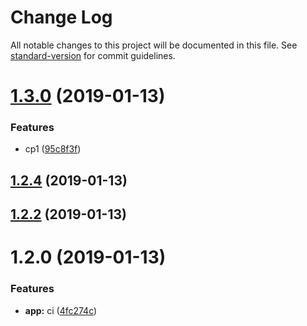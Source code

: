 # Change Log

All notable changes to this project will be documented in this file. See [standard-version](https://github.com/conventional-changelog/standard-version) for commit guidelines.

<a name="1.3.0"></a>
# [1.3.0](https://github.com/fool1990/node-master-ts/compare/v1.2.4...v1.3.0) (2019-01-13)


### Features

* cp1 ([95c8f3f](https://github.com/fool1990/node-master-ts/commit/95c8f3f))



<a name="1.2.4"></a>
## [1.2.4](https://github.com/fool1990/node-master-ts/compare/v1.2.2...v1.2.4) (2019-01-13)



<a name="1.2.2"></a>
## [1.2.2](https://github.com/fool1990/node-master-ts/compare/v1.2.0...v1.2.2) (2019-01-13)



<a name="1.2.0"></a>
# 1.2.0 (2019-01-13)


### Features

* **app:** ci ([4fc274c](https://github.com/fool1990/node-master-ts/commit/4fc274c))
